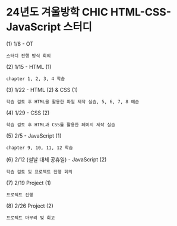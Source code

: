# 24년도 겨울방학 CHIC HTML-CSS-JavaScript 스터디



(1) 1/8 - OT

	스터디 진행 방식 회의

 
(2) 1/15 - HTML (1) 

	chapter 1, 2, 3, 4 학습

 
(3) 1/22 - HTML (2) & CSS (1)

	학습 검토 후 HTML을 활용한 파일 제작 실습, 5, 6, 7, 8 예습
 
 
(4) 1/29 - CSS (2) 

	학습 검토 후 HTML과 CSS를 활용한 페이지 제작 실습
 
 
(5) 2/5 - JavaScript (1)

	chapter 9, 10, 11, 12 학습
 
 
(6) 2/12 (설날 대체 공휴일) - JavaScript (2)

	학습 검토 및 프로젝트 진행 회의
 
 
(7) 2/19 Project (1)

	프로젝트 진행
 
 
(8) 2/26 Project (2)

	프로젝트 마무리 및 회고
 
